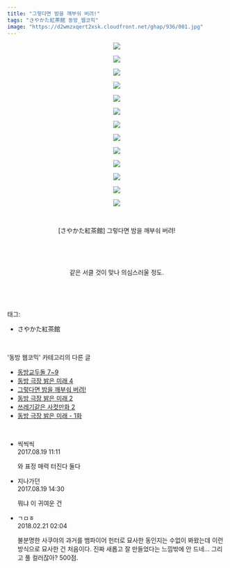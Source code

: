 ```yaml
---
title: "그렇다면 밤을 깨부숴 버려!"
tags: "さやかた紅茶館 동방_웹코믹"
image: "https://d2wmzxqert2xsk.cloudfront.net/ghap/936/001.jpg"
---
```

<div class="article">
<p style="text-align: center; clear: none; float: none;"><img src="{{ site.imgserver11 }}/ghap/936/001.jpg"/></p>
<p style="text-align: center; clear: none; float: none;"><img src="{{ site.imgserver11 }}/ghap/936/002.jpg"/></p>
<p style="text-align: center; clear: none; float: none;"><img src="{{ site.imgserver11 }}/ghap/936/003.jpg"/></p>
<p style="text-align: center; clear: none; float: none;"><img src="{{ site.imgserver11 }}/ghap/936/004.jpg"/></p>
<p style="text-align: center; clear: none; float: none;"><img src="{{ site.imgserver11 }}/ghap/936/005.jpg"/></p>
<p style="text-align: center; clear: none; float: none;"><img src="{{ site.imgserver11 }}/ghap/936/006.jpg"/></p>
<p style="text-align: center; clear: none; float: none;"><img src="{{ site.imgserver11 }}/ghap/936/007.jpg"/></p>
<p style="text-align: center; clear: none; float: none;"><img src="{{ site.imgserver11 }}/ghap/936/008.jpg"/></p>
<p style="text-align: center; clear: none; float: none;"><img src="{{ site.imgserver11 }}/ghap/936/009.jpg"/></p>
<p style="text-align: center; clear: none; float: none;"><img src="{{ site.imgserver11 }}/ghap/936/010.jpg"/></p>
<p style="text-align: center; clear: none; float: none;"><img src="{{ site.imgserver11 }}/ghap/936/011.jpg"/></p>
<p style="text-align: center; clear: none; float: none;"><img src="{{ site.imgserver11 }}/ghap/936/012.jpg"/></p>
<p style="text-align: center; clear: none; float: none;"><img src="{{ site.imgserver11 }}/ghap/936/013.jpg"/></p>
<p style="text-align: center; clear: none; float: none;"><br/></p>
<p style="text-align: center; clear: none; float: none;">[さやかた紅茶館] 그렇다면 밤을 깨부숴 버려!</p>
<p style="text-align: center; clear: none; float: none;"><br/></p>
<p style="text-align: center; clear: none; float: none;"><br/></p>
<p style="text-align: center; clear: none; float: none;">같은 서클 것이 맞나 의심스러울 정도.</p>
<p><br/></p>
</div><br/>
<div class="tagTrail">
<p>태그: </p>
<ul>
<li>さやかた紅茶館</li>
</ul>
</div><br/>
<div class="another">
<p>'동방 웹코믹' 카테고리의 다른 글</p>
<ul>
<li><a href="/ghap_971">동방교두돌 7~9</a></li>
<li><a href="/ghap_964">동방 극장 밝은 미래 4</a></li>
<li><a href="/ghap_936">그렇다면 밤을 깨부숴 버려!</a></li>
<li><a href="/ghap_914">동방 극장 밝은 미래 2</a></li>
<li><a href="/ghap_904">쓰레기같은 사컷만화 2</a></li>
<li><a href="/ghap_879">동방 극장 밝은 미래 - 1화</a></li>
</ul>
</div><br/>
<div class="cb_module cb_fluid">
<div class="cb_wrt cb_profile">
<div class="comment">
<ul>
<li class="cb_thumb_off" id="comment15063495">
<div class="cb_comment_area">
<div class="cb_info_area">
<div class="cb_section">
<span class="cb_nick_name">씩씩씩</span>
</div>
<div class="cb_section">
<span class="cb_date">2017.08.19 11:11 </span>
</div>
</div>
<div class="cb_dsc_comment">
<p class="cb_dsc">
											와 표정 매력 터진다 둘다
										</p>
</div>
</div></li>
<li class="cb_thumb_off" id="comment15063641">
<div class="cb_comment_area">
<div class="cb_info_area">
<div class="cb_section">
<span class="cb_nick_name">지나가던</span>
</div>
<div class="cb_section">
<span class="cb_date">2017.08.19 14:30 </span>
</div>
</div>
<div class="cb_dsc_comment">
<p class="cb_dsc">
											뭐냐 이 귀여운 건
										</p>
</div>
</div></li>
<li class="cb_thumb_off" id="comment15203520">
<div class="cb_comment_area">
<div class="cb_info_area">
<div class="cb_section">
<span class="cb_nick_name">ㄱㅁㅎ</span>
</div>
<div class="cb_section">
<span class="cb_date">2018.02.21 02:04 </span>
</div>
</div>
<div class="cb_dsc_comment">
<p class="cb_dsc">
											불분명한 사쿠야의 과거를 뱀파이어 헌터로 묘사한 동인지는 수없이 봐왔는데 이런 방식으로 묘사한 건 처음이다. 진짜 새롭고 잘 만들었다는 느낌밖에 안 드네... 그리고 풀 컬러잖아? 500점.
										</p>
</div>
</div></li>
</ul>
</div>
</div><!-- commentList close -->
</div><br/>
